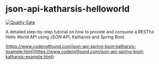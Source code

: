 # json-api-katharsis-helloworld

[![Quality Gate](https://sonarcloud.io/api/badges/gate?key=com.codenotfound:json-api-katharsis-helloworld)](https://sonarcloud.io/dashboard/index/com.codenotfound:json-api-katharsis-helloworld)

A detailed step-by-step tutorial on how to provide and consume a RESTful Hello World API using JSON API, Katharsis and Spring Boot.

[https://www.codenotfound.com/json-api-spring-boot-katharsis-example.html](https://www.codenotfound.com/json-api-spring-boot-katharsis-example.html)

